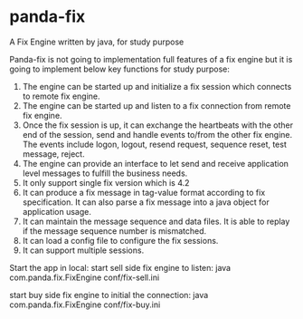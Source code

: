 # panda-fix
A Fix Engine written by java, for study purpose

Panda-fix is not going to implementation full features of a fix engine but it is going to implement below key functions
for study purpose:

1. The engine can be started up and initialize a fix session which connects to remote fix engine.
2. The engine can be started up and listen to a fix connection from remote fix engine.
3. Once the fix session is up, it can exchange the heartbeats with the other end of the session, send and handle events
to/from the other fix engine. The events include logon, logout, resend request, sequence reset, test message, reject.
4. The engine can provide an interface to let send and receive application level messages to fulfill the business needs.
5. It only support single fix version which is 4.2
6. It can produce a fix message in tag-value format according to fix specification. It can also parse a fix message into
a java object for application usage.
7. It can maintain the message sequence and data files. It is able to replay if the message sequence number is mismatched.
8. It can load a config file to configure the fix sessions.
9. It can support multiple sessions.

Start the app in local:
start sell side fix engine to listen:
java com.panda.fix.FixEngine conf/fix-sell.ini

start buy side fix engine to initial the connection:
java com.panda.fix.FixEngine conf/fix-buy.ini
